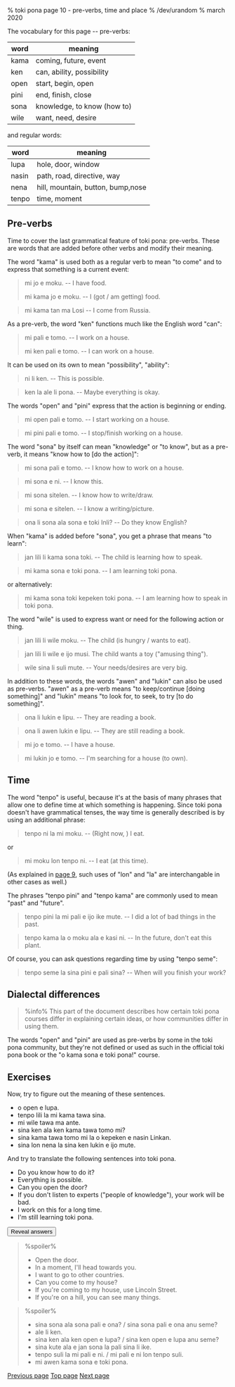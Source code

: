 % toki pona page 10 - pre-verbs, time and place
% /dev/urandom
% march 2020

The vocabulary for this page -- pre-verbs:

| word  | meaning                          |
|-------|----------------------------------|
| kama  | coming, future, event            |
| ken   | can, ability, possibility        |
| open  | start, begin, open               |
| pini  | end, finish, close               |
| sona  | knowledge, to know (how to)      |
| wile  | want, need, desire               |

and regular words:

| word  | meaning                          |
|-------|----------------------------------|
| lupa  | hole, door, window               |
| nasin | path, road, directive, way       |
| nena  | hill, mountain, button, bump,nose|
| tenpo | time, moment                     |

## Pre-verbs

Time to cover the last grammatical feature of toki pona: pre-verbs. These are
words that are added before other verbs and modify their meaning.

The word "kama" is used both as a regular verb to mean "to come" and to express
that something is a current event:

> mi jo e moku. -- I have food.
>
> mi kama jo e moku. -- I (got / am getting) food.

> mi kama tan ma Losi -- I come from Russia.

As a pre-verb, the word "ken" functions much like the English word "can":

> mi pali e tomo. -- I work on a house.
>
> mi ken pali e tomo. -- I can work on a house.

It can be used on its own to mean "possibility", "ability":

> ni li ken. -- This is possible.

> ken la ale li pona. -- Maybe everything is okay.

The words "open" and "pini" express that the action is beginning or ending.

> mi open pali e tomo. -- I start working on a house.

> mi pini pali e tomo. -- I stop/finish working on a house.

The word "sona" by itself can mean "knowledge" or "to know", but as a pre-verb,
it means "know how to [do the action]":

> mi sona pali e tomo. -- I know how to work on a house.

> mi sona e ni. -- I know this.

> mi sona sitelen. -- I know how to write/draw.

> mi sona e sitelen. -- I know a writing/picture.

> ona li sona ala sona e toki Inli? -- Do they know English?

When "kama" is added before "sona", you get a phrase that means "to learn":

> jan lili li kama sona toki. -- The child is learning how to speak.

> mi kama sona e toki pona. -- I am learning toki pona. 

or alternatively:

> mi kama sona toki kepeken toki pona. -- I am learning how to speak in toki pona.

The word "wile" is used to express want or need for the following action or
thing.

> jan lili li wile moku. -- The child (is hungry / wants to eat).

> jan lili li wile e ijo musi. The child wants a toy ("amusing thing").

> wile sina li suli mute. -- Your needs/desires are very big.

In addition to these words, the words "awen" and "lukin" can also be used as
pre-verbs. "awen" as a pre-verb means "to keep/continue [doing something]" and
"lukin" means "to look for, to seek, to try [to do something]".

> ona li lukin e lipu. -- They are reading a book.

> ona li awen lukin e lipu. -- They are still reading a book.

> mi jo e tomo. -- I have a house.

> mi lukin jo e tomo. -- I'm searching for a house (to own).

## Time

The word "tenpo" is useful, because it's at the basis of many phrases that allow
one to define time at which something is happening. Since toki pona doesn't have
grammatical tenses, the way time is generally described is by using an
additional phrase:

> tenpo ni la mi moku. -- (Right now, ) I eat.

or 

> mi moku lon tenpo ni. -- I eat (at this time).

(As explained in [page 9](9.html), such uses of "lon" and "la" are
interchangable in other cases as well.)

The phrases "tenpo pini" and "tenpo kama" are commonly used to mean "past" and
"future".

> tenpo pini la mi pali e ijo ike mute. -- I did a lot of bad things in the
> past.

> tenpo kama la o moku ala e kasi ni. -- In the future, don't eat this plant.

Of course, you can ask questions regarding time by using "tenpo seme":

> tenpo seme la sina pini e pali sina? -- When will you finish your work?

## Dialectal differences

> %info%
> This part of the document describes how certain toki pona courses differ in
> explaining certain ideas, or how communities differ in using them.

The words "open" and "pini" are used as pre-verbs by some in the toki pona
community, but they're not defined or used as such in the official toki pona
book or the "o kama sona e toki pona!" course.

## Exercises

Now, try to figure out the meaning of these sentences.

* o open e lupa. 
* tenpo lili la mi kama tawa sina.
* mi wile tawa ma ante.
* sina ken ala ken kama tawa tomo mi?
* sina kama tawa tomo mi la o kepeken e nasin Linkan.
* sina lon nena la sina ken lukin e ijo mute.

And try to translate the following sentences into toki pona.

* Do you know how to do it? 
* Everything is possible. 
* Can you open the door?
* If you don't listen to experts ("people of knowledge"), your work will be bad.
* I work on this for a long time.
* I'm still learning toki pona.

<button onclick="revealSpoilers();">Reveal answers</button>

> %spoiler%
> * Open the door.
> * In a moment, I'll head towards you.
> * I want to go to other countries.
> * Can you come to my house?
> * If you're coming to my house, use Lincoln Street.
> * If you're on a hill, you can see many things.

> %spoiler%
> * sina sona ala sona pali e ona? / sina sona pali e ona anu seme?
> * ale li ken.
> * sina ken ala ken open e lupa? / sina ken open e lupa anu seme?
> * sina kute ala e jan sona la pali sina li ike.
> * tenpo suli la mi pali e ni. / mi pali e ni lon tenpo suli.
> * mi awen kama sona e toki pona.

[Previous page](9.html) [Top page](index.html) [Next page](11.html)
